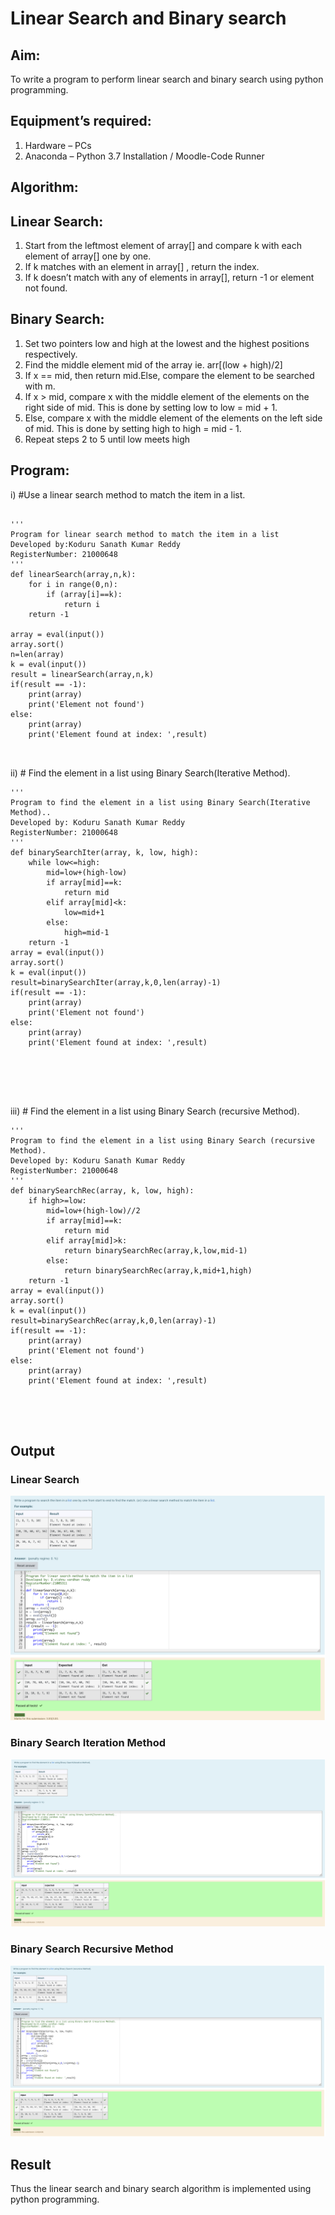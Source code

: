 # Linear Search and Binary search
## Aim:
To write a program to perform linear search and binary search using python programming.
## Equipment’s required:
1.	Hardware – PCs
2.	Anaconda – Python 3.7 Installation / Moodle-Code Runner
## Algorithm:
## Linear Search:
1.	Start from the leftmost element of array[] and compare k with each element of array[] one by one.
2.	If k matches with an element in array[] , return the index.
3.	If k doesn’t match with any of elements in array[], return -1 or element not found.
## Binary Search:
1.	Set two pointers low and high at the lowest and the highest positions respectively.
2.	Find the middle element mid of the array ie. arr[(low + high)/2]
3.	If x == mid, then return mid.Else, compare the element to be searched with m.
4.	If x > mid, compare x with the middle element of the elements on the right side of mid. This is done by setting low to low = mid + 1.
5.	Else, compare x with the middle element of the elements on the left side of mid. This is done by setting high to high = mid - 1.
6.	Repeat steps 2 to 5 until low meets high
## Program:
i)	#Use a linear search method to match the item in a list.
```

'''
Program for linear search method to match the item in a list
Developed by:Koduru Sanath Kumar Reddy
RegisterNumber: 21000648
'''
def linearSearch(array,n,k):
    for i in range(0,n):
        if (array[i]==k):
            return i
    return -1

array = eval(input())
array.sort()
n=len(array)
k = eval(input())
result = linearSearch(array,n,k)
if(result == -1):
    print(array)
    print('Element not found')
else:
    print(array)
    print('Element found at index: ',result)



```
ii)	# Find the element in a list using Binary Search(Iterative Method).
```
''' 
Program to find the element in a list using Binary Search(Iterative Method)..
Developed by: Koduru Sanath Kumar Reddy
RegisterNumber: 21000648
'''
def binarySearchIter(array, k, low, high):
    while low<=high:
        mid=low+(high-low)
        if array[mid]==k:
            return mid
        elif array[mid]<k:
            low=mid+1
        else:
            high=mid-1
    return -1
array = eval(input())
array.sort()
k = eval(input())
result=binarySearchIter(array,k,0,len(array)-1)
if(result == -1):
    print(array)
    print('Element not found')
else:
    print(array)
    print('Element found at index: ',result)






```
iii)	# Find the element in a list using Binary Search (recursive Method).
```
''' 
Program to find the element in a list using Binary Search (recursive Method).
Developed by: Koduru Sanath Kumar Reddy
RegisterNumber: 21000648
'''
def binarySearchRec(array, k, low, high):
    if high>=low:
        mid=low+(high-low)//2
        if array[mid]==k:
            return mid
        elif array[mid]>k:
            return binarySearchRec(array,k,low,mid-1)
        else:
            return binarySearchRec(array,k,mid+1,high)
    return -1
array = eval(input())
array.sort()
k = eval(input())
result=binarySearchRec(array,k,0,len(array)-1)
if(result == -1):
    print(array)
    print('Element not found')
else:
    print(array)
    print('Element found at index: ',result)





```
## Output
### Linear Search
![out](vli.png)
### Binary Search Iteration Method
![out](vit.png)
### Binary Search Recursive Method
![out](vrec.png)





## Result
Thus the linear search and binary search algorithm is implemented using python programming.
